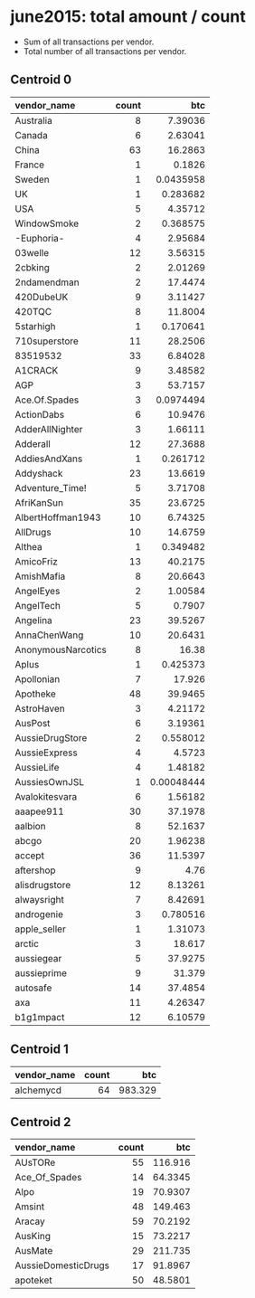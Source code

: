 # june2015: total amount / count

* Sum of all transactions per vendor.
* Total number of all transactions per vendor.

## Centroid 0

| vendor_name        |   count |         btc |
|:-------------------|--------:|------------:|
| Australia          |       8 |  7.39036    |
| Canada             |       6 |  2.63041    |
| China              |      63 | 16.2863     |
| France             |       1 |  0.1826     |
| Sweden             |       1 |  0.0435958  |
| UK                 |       1 |  0.283682   |
| USA                |       5 |  4.35712    |
| &#87;indowSmoke    |       2 |  0.368575   |
| -Euphoria-         |       4 |  2.95684    |
| 03welle            |      12 |  3.56315    |
| 2cbking            |       2 |  2.01269    |
| 2ndamendman        |       2 | 17.4474     |
| 420DubeUK          |       9 |  3.11427    |
| 420TQC             |       8 | 11.8004     |
| 5starhigh          |       1 |  0.170641   |
| 710superstore      |      11 | 28.2506     |
| 83519532           |      33 |  6.84028    |
| A1CRACK            |       9 |  3.48582    |
| AGP                |       3 | 53.7157     |
| Ace.Of.Spades      |       3 |  0.0974494  |
| ActionDabs         |       6 | 10.9476     |
| AdderAllNighter    |       3 |  1.66111    |
| Adderall           |      12 | 27.3688     |
| AddiesAndXans      |       1 |  0.261712   |
| Addyshack          |      23 | 13.6619     |
| Adventure_Time!    |       5 |  3.71708    |
| AfriKanSun         |      35 | 23.6725     |
| AlbertHoffman1943  |      10 |  6.74325    |
| AllDrugs           |      10 | 14.6759     |
| Althea             |       1 |  0.349482   |
| AmicoFriz          |      13 | 40.2175     |
| AmishMafia         |       8 | 20.6643     |
| AngelEyes          |       2 |  1.00584    |
| AngelTech          |       5 |  0.7907     |
| Angelina           |      23 | 39.5267     |
| AnnaChenWang       |      10 | 20.6431     |
| AnonymousNarcotics |       8 | 16.38       |
| Aplus              |       1 |  0.425373   |
| Apollonian         |       7 | 17.926      |
| Apotheke           |      48 | 39.9465     |
| AstroHaven         |       3 |  4.21172    |
| AusPost            |       6 |  3.19361    |
| AussieDrugStore    |       2 |  0.558012   |
| AussieExpress      |       4 |  4.5723     |
| AussieLife         |       4 |  1.48182    |
| AussiesOwnJSL      |       1 |  0.00048444 |
| Avalokitesvara     |       6 |  1.56182    |
| aaapee911          |      30 | 37.1978     |
| aalbion            |       8 | 52.1637     |
| abcgo              |      20 |  1.96238    |
| accept             |      36 | 11.5397     |
| aftershop          |       9 |  4.76       |
| alisdrugstore      |      12 |  8.13261    |
| alwaysright        |       7 |  8.42691    |
| androgenie         |       3 |  0.780516   |
| apple_seller       |       1 |  1.31073    |
| arctic             |       3 | 18.617      |
| aussiegear         |       5 | 37.9275     |
| aussieprime        |       9 | 31.379      |
| autosafe           |      14 | 37.4854     |
| axa                |      11 |  4.26347    |
| b1g1mpact          |      12 |  6.10579    |

## Centroid 1

| vendor_name   |   count |     btc |
|:--------------|--------:|--------:|
| alchemycd     |      64 | 983.329 |

## Centroid 2

| vendor_name         |   count |      btc |
|:--------------------|--------:|---------:|
| AUsTORe             |      55 | 116.916  |
| Ace_Of_Spades       |      14 |  64.3345 |
| Alpo                |      19 |  70.9307 |
| Amsint              |      48 | 149.463  |
| Aracay              |      59 |  70.2192 |
| AusKing             |      15 |  73.2217 |
| AusMate             |      29 | 211.735  |
| AussieDomesticDrugs |      17 |  91.8967 |
| apoteket            |      50 |  48.5801 |

